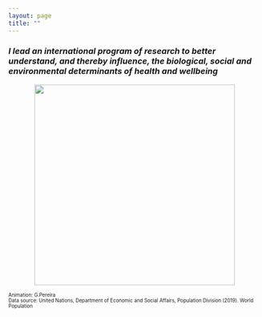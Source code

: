 ```yaml
---
layout: page
title: ""
---
```


### _I lead an international program of research to better understand, and thereby influence, the biological, social and environmental determinants of health and wellbeing_

<p>
</p>

<p align="center">
<img src="https://gavinfpereira.github.io/assets/childmortality.gif" width="400" height="400" />
</p>
<sub><sup>Animation: G.Pereira<br>Data source: United Nations, Department of Economic and Social Affairs, Population Division (2019). World Population </sup></sub>

